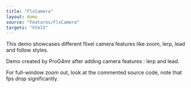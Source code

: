 ```yaml
---
title: "FlxCamera"
layout: demo
source: "Features/FlxCamera"
targets: "html5"
---
```


This demo showcases different flixel camera features like zoom, lerp, lead and follow styles.

Demo created by ProG4mr after adding camera features : lerp and lead.

For full-window zoom out, look at the commented source code, note that fps drop significantly.
